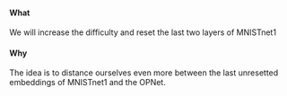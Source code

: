 #### What
We will increase the difficulty and reset the last two layers of MNISTnet1
#### Why
The idea is to distance ourselves even more between the last unresetted embeddings of MNISTnet1 and the OPNet.